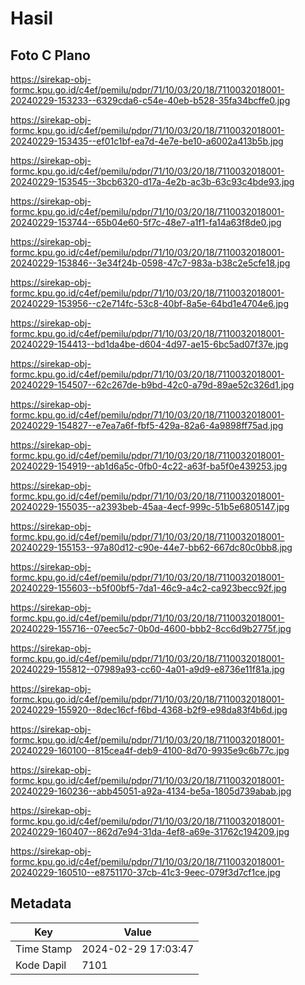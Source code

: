 # Hasil

## Foto C Plano

https://sirekap-obj-formc.kpu.go.id/c4ef/pemilu/pdpr/71/10/03/20/18/7110032018001-20240229-153233--6329cda6-c54e-40eb-b528-35fa34bcffe0.jpg

https://sirekap-obj-formc.kpu.go.id/c4ef/pemilu/pdpr/71/10/03/20/18/7110032018001-20240229-153435--ef01c1bf-ea7d-4e7e-be10-a6002a413b5b.jpg

https://sirekap-obj-formc.kpu.go.id/c4ef/pemilu/pdpr/71/10/03/20/18/7110032018001-20240229-153545--3bcb6320-d17a-4e2b-ac3b-63c93c4bde93.jpg

https://sirekap-obj-formc.kpu.go.id/c4ef/pemilu/pdpr/71/10/03/20/18/7110032018001-20240229-153744--65b04e60-5f7c-48e7-a1f1-fa14a63f8de0.jpg

https://sirekap-obj-formc.kpu.go.id/c4ef/pemilu/pdpr/71/10/03/20/18/7110032018001-20240229-153846--3e34f24b-0598-47c7-983a-b38c2e5cfe18.jpg

https://sirekap-obj-formc.kpu.go.id/c4ef/pemilu/pdpr/71/10/03/20/18/7110032018001-20240229-153956--c2e714fc-53c8-40bf-8a5e-64bd1e4704e6.jpg

https://sirekap-obj-formc.kpu.go.id/c4ef/pemilu/pdpr/71/10/03/20/18/7110032018001-20240229-154413--bd1da4be-d604-4d97-ae15-6bc5ad07f37e.jpg

https://sirekap-obj-formc.kpu.go.id/c4ef/pemilu/pdpr/71/10/03/20/18/7110032018001-20240229-154507--62c267de-b9bd-42c0-a79d-89ae52c326d1.jpg

https://sirekap-obj-formc.kpu.go.id/c4ef/pemilu/pdpr/71/10/03/20/18/7110032018001-20240229-154827--e7ea7a6f-fbf5-429a-82a6-4a9898ff75ad.jpg

https://sirekap-obj-formc.kpu.go.id/c4ef/pemilu/pdpr/71/10/03/20/18/7110032018001-20240229-154919--ab1d6a5c-0fb0-4c22-a63f-ba5f0e439253.jpg

https://sirekap-obj-formc.kpu.go.id/c4ef/pemilu/pdpr/71/10/03/20/18/7110032018001-20240229-155035--a2393beb-45aa-4ecf-999c-51b5e6805147.jpg

https://sirekap-obj-formc.kpu.go.id/c4ef/pemilu/pdpr/71/10/03/20/18/7110032018001-20240229-155153--97a80d12-c90e-44e7-bb62-667dc80c0bb8.jpg

https://sirekap-obj-formc.kpu.go.id/c4ef/pemilu/pdpr/71/10/03/20/18/7110032018001-20240229-155603--b5f00bf5-7da1-46c9-a4c2-ca923becc92f.jpg

https://sirekap-obj-formc.kpu.go.id/c4ef/pemilu/pdpr/71/10/03/20/18/7110032018001-20240229-155716--07eec5c7-0b0d-4600-bbb2-8cc6d9b2775f.jpg

https://sirekap-obj-formc.kpu.go.id/c4ef/pemilu/pdpr/71/10/03/20/18/7110032018001-20240229-155812--07989a93-cc60-4a01-a9d9-e8736e11f81a.jpg

https://sirekap-obj-formc.kpu.go.id/c4ef/pemilu/pdpr/71/10/03/20/18/7110032018001-20240229-155920--8dec16cf-f6bd-4368-b2f9-e98da83f4b6d.jpg

https://sirekap-obj-formc.kpu.go.id/c4ef/pemilu/pdpr/71/10/03/20/18/7110032018001-20240229-160100--815cea4f-deb9-4100-8d70-9935e9c6b77c.jpg

https://sirekap-obj-formc.kpu.go.id/c4ef/pemilu/pdpr/71/10/03/20/18/7110032018001-20240229-160236--abb45051-a92a-4134-be5a-1805d739abab.jpg

https://sirekap-obj-formc.kpu.go.id/c4ef/pemilu/pdpr/71/10/03/20/18/7110032018001-20240229-160407--862d7e94-31da-4ef8-a69e-31762c194209.jpg

https://sirekap-obj-formc.kpu.go.id/c4ef/pemilu/pdpr/71/10/03/20/18/7110032018001-20240229-160510--e8751170-37cb-41c3-9eec-079f3d7cf1ce.jpg


## Metadata

| Key        | Value               |
| ---------- | ------------------- |
| Time Stamp | 2024-02-29 17:03:47 |
| Kode Dapil | 7101                |



